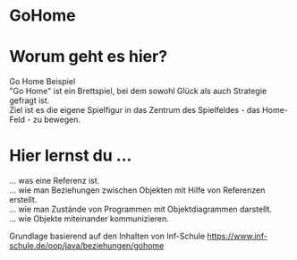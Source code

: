 # GoHome

# Worum geht es hier?
Go Home Beispiel <br>
"Go Home" ist ein Brettspiel, bei dem sowohl Glück als auch Strategie gefragt ist. <br>
Ziel ist es die eigene Spielfigur in das Zentrum des Spielfeldes - das Home-Feld - zu bewegen.

# Hier lernst du ...
... was eine Referenz ist. <br>
... wie man Beziehungen zwischen Objekten mit Hilfe von Referenzen erstellt. <br>
... wie man Zustände von Programmen mit Objektdiagrammen darstellt. <br>
... wie Objekte miteinander kommunizieren. <br>


Grundlage basierend auf den Inhalten von Inf-Schule
https://www.inf-schule.de/oop/java/beziehungen/gohome
